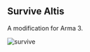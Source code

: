 Survive Altis
----------
A modification for Arma 3.  
  
![survive](http://arma3.cc/survive.jpg "survive")